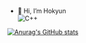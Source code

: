 - 👋 Hi, I’m Hokyun  
![C++](https://img.shields.io/badge/C++-%2300599C?style=for-the-badge&logo=Cplusplus&logoColor=white)

[![Anurag's GitHub stats](https://github-readme-stats.vercel.app/api?username=H0kyun&&show_icons=true&theme=default)](https://github.com/H0Kyun)  

